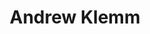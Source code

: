 ---
layout: contactpage
title:  "Andrew Klemm"
job-title: Managing Director
linked-in: https://www.linkedin.com/in/andrew-klemm-cpa-486b4126/
email: andrew@amalgamcapital.com
phone: (770) 856-5546
sitemap: false
noindex: true
---